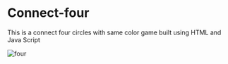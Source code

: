 # Connect-four
This is a connect four circles with same color game built using HTML and Java Script

![four](https://user-images.githubusercontent.com/78813871/112728342-cd533180-8f4c-11eb-96d5-c36bd3184ef4.PNG)
